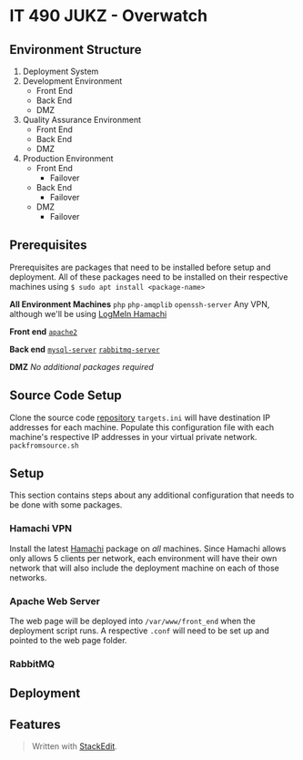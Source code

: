 
# IT 490 JUKZ - Overwatch 
## Environment Structure
1. Deployment System 
2. Development Environment
	* Front End
	* Back End
	* DMZ 
3. Quality Assurance Environment
	* Front End
	* Back End
	* DMZ 
5. Production Environment
	* Front End
		* Failover
	* Back End
		* Failover
	* DMZ 
		* Failover

## Prerequisites
Prerequisites are packages that need to be installed before setup and deployment. All of these packages need to be installed on their respective machines using ``$ sudo apt install <package-name>``

**All Environment Machines**
``php``
``php-amqplib``
``openssh-server``
Any VPN, although we'll be using [LogMeIn Hamachi](#hamachi-vpn) 

**Front end**
[``apache2``](#apache-web-server)

**Back end**
[``mysql-server``](#mysql-server)
[``rabbitmq-server``](#rabbitmq)

**DMZ**
_No additional packages required_
## Source Code Setup
Clone the source code [repository](https://github.com/urasurasuras/it490)
``targets.ini`` will have destination IP addresses for each machine.
Populate this configuration file with each machine's respective IP addresses in your virtual private network.
``packfromsource.sh``
## Setup
This section contains steps about any additional configuration that needs to be done with some packages.
### Hamachi VPN
Install the latest [Hamachi](https://www.vpn.net/linux) package on *all* machines. Since Hamachi allows only allows 5 clients per network, each environment will have their own network that will also include the deployment machine on each of those networks. 
### Apache Web Server
The web page will be deployed into ``/var/www/front_end`` when the deployment script runs. A respective ``.conf`` will need to be set up and pointed to the web page folder.
### RabbitMQ
### 
## Deployment
## Features


> Written with [StackEdit](https://stackedit.io/).
<!--stackedit_data:
eyJoaXN0b3J5IjpbLTM5ODExOTgzNywtNzMxMDAxNTMyLDMzOD
c2Mzc2NCwxNjkxNDI2MTczLC0xNzM4MDA3MTcxLC0zMjY5MjM5
OTMsMTM3NTQ4MTA4MywzNTM5MDgzODUsLTgwODI2NjYyOCwtMj
AwODUwMDUzMCwxNTIzNDgzODMsMjAxMjk2Mjc3NCwxMzAwMjYx
NzcwLDYyMjUyMDY2MCwxODQ1ODkxODkyLDQzMTg5OTIwLDg1NT
k2MDE1LDkyODY3Njk5NywxMTE1NzM3MDQxLDkwMTI5NDMyMV19

-->